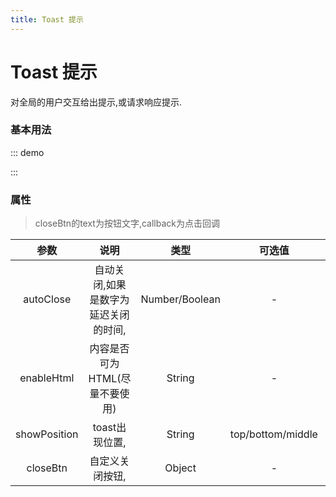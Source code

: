 ```yaml
---
title: Toast 提示
---
```


# Toast 提示
对全局的用户交互给出提示,或请求响应提示.
### 基本用法
::: demo

<template>
    <v-button @click="toastIt('top')">上</v-button>
    <v-button @click="toastIt('bottom')">下</v-button>
    <v-button @click="toastIt('middle')">中</v-button>
    <v-button @click="closeHandle">手动关闭</v-button>
    <v-button @click="toastHtml">自定义HTML内容</v-button>
    <v-button @click="toast">自定义关闭回调和文字</v-button>
</template>

<script>
import vButton from '../../src/basic/button'
import toast from '../../src/toast/toast-plugin'
import vue from 'vue'
vue.use(toast)
export default {
    components: {
        vButton
    },
    methods:{
        toast(){
            this.$toast('您已欠费!',{
              showPosition:'top',
              closeBtn:{
                text:'充值',
                callback(){
                    alert('充值中...')
                }
              }
            })
        },
        toastIt(pos){
            this.$toast('hello world',{
              showPosition:pos
            })
        },
        toastHtml(){
            this.$toast(`<a href="http://www.baidu.com">去百度</a>`,{
              showPosition:"top",
              enableHtml:true,
            })
        },
        closeHandle(){
            this.$toast(`<a href="http://www.google.com">去谷歌</a>`,{
              showPosition:"top",
              autoClose:false,
              enableHtml:true,
            })
        }
    }
}
</script>
:::
### 属性
> closeBtn的text为按钮文字,callback为点击回调 

| 参数 | 说明 | 类型 | 可选值 | 默认值 |
| :---: | :----: | :----: | :----: | :----: |
| autoClose | 自动关闭,如果是数字为延迟关闭的时间, | Number/Boolean | - | 3 |
| enableHtml | 内容是否可为HTML(尽量不要使用) | String | - | false |
| showPosition | toast出现位置, | String | top/bottom/middle | middle |
| closeBtn | 自定义关闭按钮, | Object | - | - |